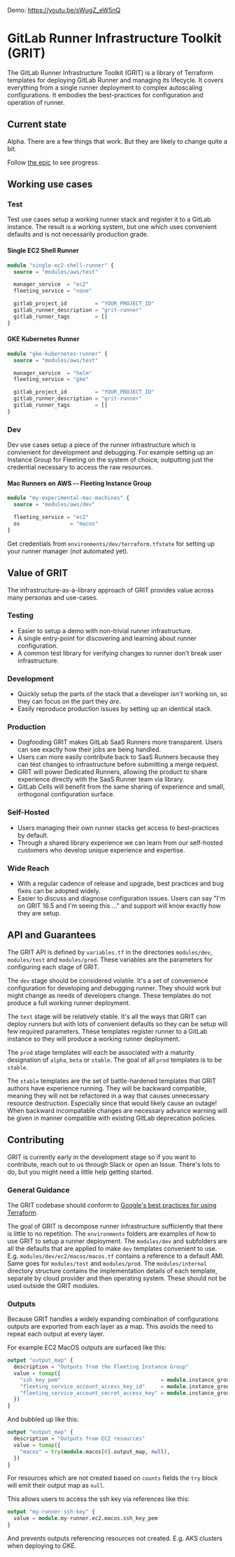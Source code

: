 Demo: https://youtu.be/sWugZ_eW5nQ

# GitLab Runner Infrastructure Toolkit (GRIT)

The GitLab Runner Infrastructure Toolkit (GRIT) is a library of
Terraform templates for deploying GitLab Runner and managing its
lifecycle. It covers everything from a single runner deployment to
complex autoscaling configurations. It embodies the best-practices
for configuration and operation of runner.

## Current state

Alpha. There are a few things that work. But they are likely to change
quite a bit.

Follow [the epic](https://gitlab.com/groups/gitlab-org/ci-cd/runner-tools/-/epics/1) to see progress.

## Working use cases

### Test

Test use cases setup a working runner stack and register it to a
GitLab instance. The result is a working system, but one which
uses convenient defaults and is not necessarily production grade.

#### Single EC2 Shell Runner

```terraform
module "single-ec2-shell-runner" {
  source = "modules/aws/test"

  manager_service  = "ec2"
  fleeting_service = "none"

  gitlab_project_id         = "YOUR_PROJECT_ID"
  gitlab_runner_description = "grit-runner"
  gitlab_runner_tags        = []
}
```

#### GKE Kubernetes Runner

```terraform
module "gke-kubernetes-runner" {
  source = "modules/aws/test"

  manager_service  = "helm"
  fleeting_service = "gke"

  gitlab_project_id         = "YOUR_PROJECT_ID"
  gitlab_runner_description = "grit-runner"
  gitlab_runner_tags        = []
}
```

### Dev

Dev use cases setup a piece of the runner infrastructure which is
convienient for development and debugging. For example setting up an
Instance Group for Fleeting on the system of choice, outputting just
the credential necessary to access the raw resources.

#### Mac Runners on AWS -- Fleeting Instance Group

```terraform
module "my-experimental-mac-machines" {
  source = "modules/aws/dev"

  fleeting_service = "ec2"
  os                = "macos"
}
```

Get credentials from `environments/dev/terraform.tfstate` for setting up your runner manager (not automated yet).

## Value of GRIT

The infrastructure-as-a-library approach of GRIT provides value across
many personas and use-cases.

### Testing

- Easier to setup a demo with non-trivial runner infrastructure.
- A single entry-point for discovering and learning about runner configuration.
- A common test library for verifying changes to runner don't break user infrastructure.

### Development

- Quickly setup the parts of the stack that a developer *isn't* working on, so they can focus on the part they *are*.
- Easily reproduce production issues by setting up an identical stack.

### Production

- Dogfooding GRIT makes GitLab SaaS Runners more transparent. Users can see exactly how their jobs are being handled.
- Users can more easily contribute back to SaaS Runners because they can test changes to infrastructure before submitting a merge request.
- GRIT will power Dedicated Runners, allowing the product to share experience directly with the SaaS Runner team via library.
- GitLab Cells will benefit from the same sharing of experience and small, orthogonal configuration surface.

### Self-Hosted

- Users managing their own runner stacks get access to best-practices by default.
- Through a shared library experience we can learn from our self-hosted customers who develop unique experience and expertise.

### Wide Reach

- With a regular cadence of release and upgrade, best practices and bug fixes can be adopted widely.
- Easier to discuss and diagnose configuration issues. Users can say "I'm on GRIT 16.5 and I'm seeing this ..." and support will know exactly how they are setup.

## API and Guarantees

The GRIT API is defined by `variables.tf` in the directories
`modules/dev`, `modules/test` and `modules/prod`. These variables are
the parameters for configuring each stage of GRIT.

The `dev` stage should be considered volatile. It's a set of
convenience configuration for developing and debugging runner. They
should work but might change as needs of developers change. These
templates do not produce a full working runner deployment.

The `test` stage will be relatively stable. It's all the ways that 
GRIT can deploy runners but with lots of convenient defaults so they
can be setup will few required parameters. These templates register
runner to a GitLab instance so they will produce a working runner
deployment.

The `prod` stage templates will each be associated with a maturity
designation of `alpha`, `beta` or `stable`. The goal of all `prod`
templates is to be `stable`.

The `stable` templates are the set of battle-hardened templates that
GRIT authors have experience running. They will be backward
compatible, meaning they will not be refactored in a way that causes
unnecessary resource destruction. Especially since that would likely
cause an outage! When backward incompatable changes are necessary
advance warning will be given in manner compatible with existing
GitLab deprecation policies.

## Contributing

GRIT is currently early in the development stage so if you want to
contribute, reach out to us through Slack or open an Issue. There's
lots to do, but you might need a little help getting started.

### General Guidance

The GRIT codebase should conform to [Google's best practices for using
Terraform](https://cloud.google.com/docs/terraform/best-practices-for-terraform).

The goal of GRIT is decompose runner infrastructure sufficiently that
there is little to no repetition. The `environments` folders are
examples of how to use GRIT to setup a runner deployment. The
`modules/dev` and subfolders are all the defaults that are applied to
make `dev` templates convenient to
use. E.g. `modules/dev/ec2/macos/macos.tf` contains a reference to a
default AMI. Same goes for `modules/test` and `modules/prod`. The
`modules/internal` directory structure contains the implementation
details of each template, separate by cloud provider and then
operating system. These should not be used outside the GRIT modules.

### Outputs

Because GRIT handles a widely expanding combination of configurations
outputs are exported from each layer as a map. This avoids the need to
repeat each output at every layer.

For example EC2 MacOS outputs are surfaced like this:

```terraform
output "output_map" {
  description = "Outputs from the Fleeting Instance Group"
  value = tomap({
    "ssh_key_pem"                                = module.instance_group.ssh_key_pem,
    "fleeting_service_account_access_key_id"     = module.instance_group.fleeting_service_account_access_key_id,
    "fleeting_service_account_secret_access_key" = module.instance_group.fleeting_service_account_secret_access_key,
  })
}
```

And bubbled up like this:

```terraform
output "output_map" {
  description = "Outputs from EC2 resources"
  value = tomap({
    "macos" = try(module.macos[0].output_map, null),
  })
}
```

For resources which are not created based on `counts` fields
the `try` block will emit their output map as `null`.

This allows users to access the ssh key via references like this:

```terraform
output "my-runner-ssh-key" {
  value = module.my-runner.ec2.macos.ssh_key_pem
}
```

And prevents outputs referencing resources not created. E.g. AKS
clusters when deploying to GKE.
